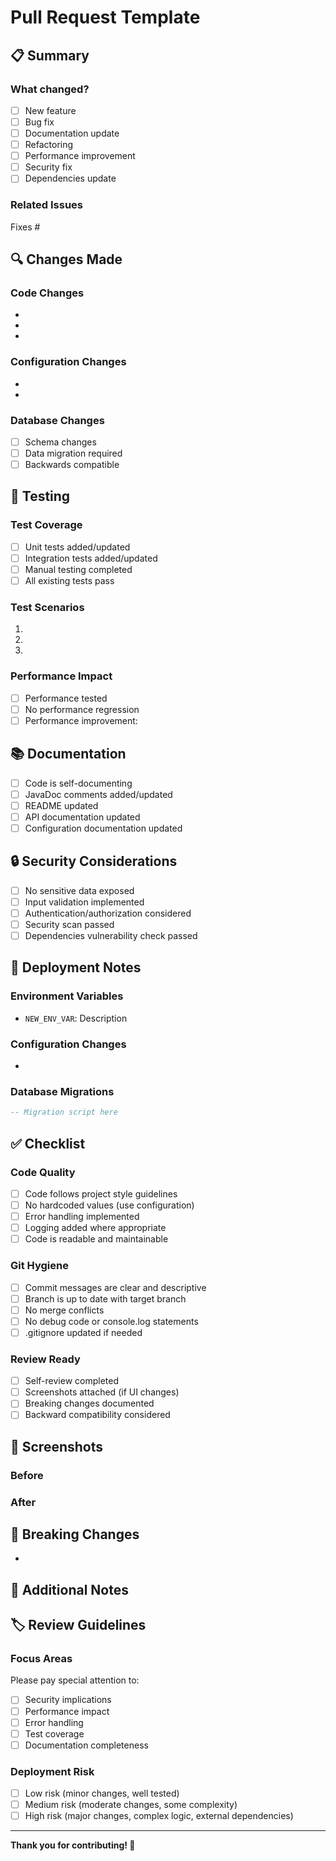 # Pull Request Template

## 📋 Summary
<!-- Provide a clear and concise description of what this PR does -->

### What changed?
- [ ] New feature
- [ ] Bug fix
- [ ] Documentation update
- [ ] Refactoring
- [ ] Performance improvement
- [ ] Security fix
- [ ] Dependencies update

### Related Issues
<!-- Link any related issues using keywords: fixes #1, closes #2, resolves #3 -->
<!-- Examples: -->
<!-- - Fixes #1 (Add employee search functionality) -->
<!-- - Fixes #2 (Fix security vulnerability in password validation) -->
<!-- - Closes #3 (Add department management endpoints) -->
<!-- - Fixes #4 (Improve error handling in file operations) -->
Fixes #

## 🔍 Changes Made
<!-- Describe the changes in detail -->

### Code Changes
- 
- 
- 

### Configuration Changes
- 
- 

### Database Changes
- [ ] Schema changes
- [ ] Data migration required
- [ ] Backwards compatible

## 🧪 Testing
<!-- Describe how you tested your changes -->

### Test Coverage
- [ ] Unit tests added/updated
- [ ] Integration tests added/updated
- [ ] Manual testing completed
- [ ] All existing tests pass

### Test Scenarios
<!-- List the specific scenarios you tested -->
1. 
2. 
3. 

### Performance Impact
- [ ] Performance tested
- [ ] No performance regression
- [ ] Performance improvement: <!-- describe -->

## 📚 Documentation
<!-- Check all that apply -->
- [ ] Code is self-documenting
- [ ] JavaDoc comments added/updated
- [ ] README updated
- [ ] API documentation updated
- [ ] Configuration documentation updated

## 🔒 Security Considerations
<!-- Check all that apply -->
- [ ] No sensitive data exposed
- [ ] Input validation implemented
- [ ] Authentication/authorization considered
- [ ] Security scan passed
- [ ] Dependencies vulnerability check passed

## 🚀 Deployment Notes
<!-- Include any special deployment instructions -->

### Environment Variables
<!-- List any new environment variables needed -->
- `NEW_ENV_VAR`: Description

### Configuration Changes
<!-- List any configuration file changes -->
- 

### Database Migrations
<!-- Include migration commands or scripts -->
```sql
-- Migration script here
```

## ✅ Checklist
<!-- Check all items before requesting review -->

### Code Quality
- [ ] Code follows project style guidelines
- [ ] No hardcoded values (use configuration)
- [ ] Error handling implemented
- [ ] Logging added where appropriate
- [ ] Code is readable and maintainable

### Git Hygiene
- [ ] Commit messages are clear and descriptive
- [ ] Branch is up to date with target branch
- [ ] No merge conflicts
- [ ] No debug code or console.log statements
- [ ] .gitignore updated if needed

### Review Ready
- [ ] Self-review completed
- [ ] Screenshots attached (if UI changes)
- [ ] Breaking changes documented
- [ ] Backward compatibility considered

## 📸 Screenshots
<!-- Add screenshots for UI changes -->

### Before
<!-- Screenshot of current state -->

### After
<!-- Screenshot of new state -->

## 🚨 Breaking Changes
<!-- List any breaking changes and migration steps -->

- 

## 📝 Additional Notes
<!-- Any additional information for reviewers -->

## 🏷️ Review Guidelines
<!-- For reviewers -->

### Focus Areas
Please pay special attention to:
- [ ] Security implications
- [ ] Performance impact
- [ ] Error handling
- [ ] Test coverage
- [ ] Documentation completeness

### Deployment Risk
- [ ] Low risk (minor changes, well tested)
- [ ] Medium risk (moderate changes, some complexity)
- [ ] High risk (major changes, complex logic, external dependencies)

---

**Thank you for contributing! 🙏**

<!-- 
Template Usage Notes:
1. Delete sections that don't apply to your PR
2. Replace placeholder text with actual information
3. Check all applicable boxes before requesting review
4. Add relevant labels to the PR
5. Assign appropriate reviewers
-->